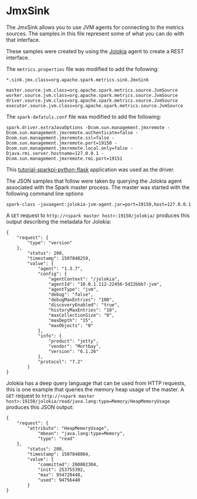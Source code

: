 # JmxSink

The JmxSink allows you to use JVM agents for connecting to the metrics
sources. The samples in this file represent some of what you can do with
that interface.

These samples were created by using the [Jolokia](https://jolokia.org) agent
to create a REST interface.

The `metrics.properties` file was modified to add the following:

```
*.sink.jmx.class=org.apache.spark.metrics.sink.JmxSink

master.source.jvm.class=org.apache.spark.metrics.source.JvmSource
worker.source.jvm.class=org.apache.spark.metrics.source.JvmSource
driver.source.jvm.class=org.apache.spark.metrics.source.JvmSource
executor.source.jvm.class=org.apache.spark.metrics.source.JvmSource
```

The `spark-defatuls.conf` file was modified to add the following:

```
spark.driver.extraJavaOptions -Dcom.sun.management.jmxremote -Dcom.sun.management.jmxremote.authenticate=false -Dcom.sun.management.jmxremote.ssl=false -Dcom.sun.management.jmxremote.port=19150 -Dcom.sun.management.jmxremote.local.only=false -Djava.rmi.server.hostname=127.0.0.1 -Dcom.sun.management.jmxremote.rmi.port=19151
```

This [tutorial-sparkpi-python-flask](https://github.com/radanalyticsio/tutorial-sparkpi-python-flask)
application was used as the driver.

The JSON samples that follow were taken by querying the Jolokia agent
associated with the Spark master process. The master was started with the
following command line options

```
spark-class -javaagent:jolokia-jvm-agent.jar=port=19150,host=127.0.0.1
```

A `GET` request to `http://<spark master host>:19150/jolokia/` produces this
output describing the metadata for Jolokia:

```
{
    "request": {
        "type": "version"
    },
        "status": 200,
        "timestamp": 1507848259,
        "value": {
            "agent": "1.3.7",
            "config": {
                "agentContext": "/jolokia",
                "agentId": "10.0.1.112-22456-5d22bbb7-jvm",
                "agentType": "jvm",
                "debug": "false",
                "debugMaxEntries": "100",
                "discoveryEnabled": "true",
                "historyMaxEntries": "10",
                "maxCollectionSize": "0",
                "maxDepth": "15",
                "maxObjects": "0"
            },
            "info": {
                "product": "jetty",
                "vendor": "Mortbay",
                "version": "6.1.26"
            },
            "protocol": "7.2"
        }
}
```

Jolokia has a deep query language that can be used from HTTP requests, this
is one example that queries the memory heap usage of the master. A
`GET` request to
`http://<spark master host>:19150/jolokia/read/java.lang:type=Memory/HeapMemoryUsage`
produces this JSON output:

```
{
    "request": {
        "attribute": "HeapMemoryUsage",
            "mbean": "java.lang:type=Memory",
            "type": "read"
    },
        "status": 200,
        "timestamp": 1507848084,
        "value": {
            "committed": 200802304,
            "init": 253755392,
            "max": 954728448,
            "used": 94756440
        }
}
```
